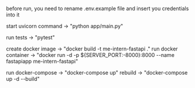 before run, you need to rename .env.example file and insert you credentials into it

start uvicorn command       -> "python app/main.py"

run tests                   -> "pytest"

create docker image         -> "docker build -t me-intern-fastapi ."
run docker container        -> "docker run -d -p ${SERVER_PORT:-8000}:8000 --name fastapiapp me-intern-fastapi"

run docker-compose ->       "docker-compose up"
rebuild ->                  "docker-compose up -d --build"
